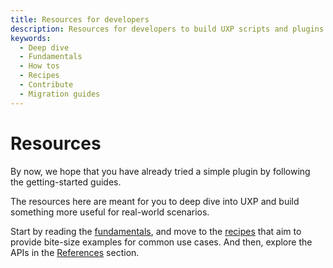 ```yaml
---
title: Resources for developers
description: Resources for developers to build UXP scripts and plugins
keywords:
  - Deep dive
  - Fundamentals
  - How tos
  - Recipes 
  - Contribute
  - Migration guides
---
```


# Resources

By now, we hope that you have already tried a simple plugin by following the getting-started guides. 

The resources here are meant for you to deep dive into UXP and build something more useful for real-world scenarios. 

Start by reading the [fundamentals](./fundamentals/), and move to the [recipes](./recipes/) that aim to provide bite-size examples for common use cases. And then, explore the APIs in the [References](./changelog/) section. 